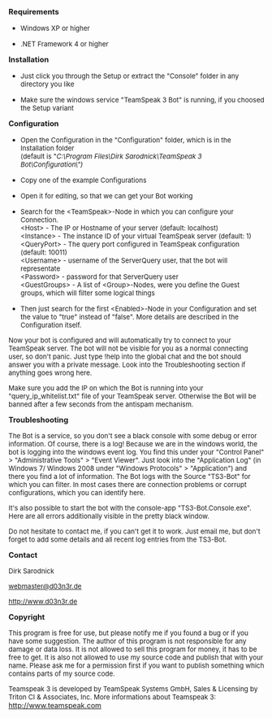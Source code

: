 <font size="2" style="font-size: 11pt">**Requirements**</font>

-   <font size="2">Windows XP or higher</font>

-   <font size="2">.NET Framework 4 or higher</font>

<font size="2" style="font-size: 11pt">**Installation**</font>

-   <font size="2">Just click you through the Setup or extract the
    "Console" folder in any directory you like</font>

-   <font size="2">Make sure the windows service "TeamSpeak 3 Bot" is
    running, if you choosed the Setup variant</font>

<font size="2" style="font-size: 11pt">**Configuration**</font>

-   <font size="2"><span lang>Open the Configuration in the
    "Configuration" folder, which is in the Installation folder  
    (default is "</span></font><font size="2"><span lang>*C:\\Program
    Files\\Dirk Sarodnick\\TeamSpeak 3
    Bot\\Configuration\\")*</span></font>

-   <font size="2">Copy one of the example Configurations</font>

-   <font size="2">Open it for editing, so that we can get your Bot
    working</font>

-   <font size="2">Search for the \<TeamSpeak\>-Node in which you can
    configure your Connection.  
    \<Host\> - The IP or Hostname of your server (default: localhost)  
    \<Instance\> - The instance ID of your virtual TeamSpeak server
    (default: 1)  
    \<QueryPort\> - The query port configured in TeamSpeak configuration
    (default: 10011)  
    \<Username\> - username of the ServerQuery user, that the bot will
    representate  
    \<Password\> - password for that ServerQuery user  
    \<GuestGroups\> - A list of \<Group\>-Nodes, were you define the
    Guest groups, which will filter some logical things</font>

-   <font size="2">Then just search for the first \<Enabled\>-Node in
    your Configuration and set the value to "true" instead of "false".
    More details are described in the Configuration itself.</font>

<font size="2">Now your bot is configured and will automatically try to
connect to your TeamSpeak server. The bot will not be visible for you as
a normal connecting user, so don't panic. Just type !help into the
global chat and the bot should answer you with a private message. Look
into the Troubleshooting section if anything goes wrong here.</font>

<font size="2">Make sure you add the IP on which the Bot is running into
your "query\_ip\_whitelist.txt" file of your TeamSpeak server. Otherwise
the Bot will be banned after a few seconds from the antispam
mechanism.</font>

<font size="2" style="font-size: 11pt">**Troubleshooting**</font>

<font size="2">The Bot is a service, so you don't see a black console
with some debug or error information. Of course, there is a log! Because
we are in the windows world, the bot is logging into the windows event
log. You find this under your "Control Panel" \> "Administrative Tools"
\> "Event Viewer". Just look into the "Application Log" (in Windows 7/
Windows 2008 under "Windows Protocols" \> "Application") and there you
find a lot of information. The Bot logs with the Source "TS3-Bot" for
which you can filter. In most cases there are connection problems or
corrupt configurations, which you can identify here.</font>

<font size="2">It's also possible to start the bot with the console-app
"TS3-Bot.Console.exe". Here are all errors additionally visible in the
pretty black window.</font>

<font size="2">Do not hesitate to contact me, if you can't get it to
work. Just email me, but don't forget to add some details and all recent
log entries from the TS3-Bot.</font>

<font size="2" style="font-size: 11pt">**Contact**</font>

<font size="2">Dirk Sarodnick</font>

<font size="2">webmaster@d03n3r.de</font>

<font size="2">http://www.d03n3r.de</font>

<font size="2" style="font-size: 11pt">**Copyright**</font>

<font size="2">This program is free for use, but please notify me if you
found a bug or if you have some suggestion. The author of this program
is not responsible for any damage or data loss. It is not allowed to
sell this program for money, it has to be free to get. It is also not
allowed to use my source code and publish that with your name. Please
ask me for a permission first if you want to publish something which
contains parts of my source code.</font>

<font size="2"><span lang>Teamspeak 3 is developed by TeamSpeak Systems
GmbH, Sales & Licensing by Triton CI & Associates, Inc. More
informations about Teamspeak 3:</span></font> http://www.teamspeak.com